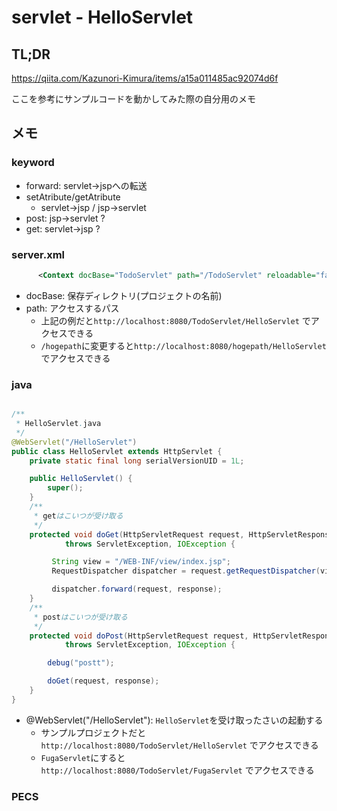 # servlet - HelloServlet


## TL;DR


https://qiita.com/Kazunori-Kimura/items/a15a011485ac92074d6f

ここを参考にサンプルコードを動かしてみた際の自分用のメモ


## メモ


### keyword 

* forward: servlet→jspへの転送
* setAtribute/getAtribute
    * servlet->jsp / jsp->servlet
* post: jsp->servlet ?
* get: servlet->jsp ?


### server.xml

```XML
      <Context docBase="TodoServlet" path="/TodoServlet" reloadable="false" source="org.eclipse.jst.jee.server:TodoServlet"/></Host>
```
* docBase: 保存ディレクトリ(プロジェクトの名前)
* path: アクセスするパス
    * 上記の例だと```http://localhost:8080/TodoServlet/HelloServlet``` でアクセスできる
    * ```/hogepath```に変更すると```http://localhost:8080/hogepath/HelloServlet``` でアクセスできる
    
### java
```java

/**
 * HelloServlet.java
 */
@WebServlet("/HelloServlet")
public class HelloServlet extends HttpServlet {
	private static final long serialVersionUID = 1L;

	public HelloServlet() {
		super();
	}
    /**
     * getはこいつが受け取る 
     */
	protected void doGet(HttpServletRequest request, HttpServletResponse response)
			throws ServletException, IOException {

		 String view = "/WEB-INF/view/index.jsp";
		 RequestDispatcher dispatcher = request.getRequestDispatcher(view);

		 dispatcher.forward(request, response);
	}
    /**
     * postはこいつが受け取る 
     */
	protected void doPost(HttpServletRequest request, HttpServletResponse response)
			throws ServletException, IOException {

		debug("postt");

		doGet(request, response);
	}
}
```    

* @WebServlet("/HelloServlet"): ```HelloServlet```を受け取ったさいの起動する
    * サンプルプロジェクトだと```http://localhost:8080/TodoServlet/HelloServlet``` でアクセスできる
    * ```FugaServlet```にすると```http://localhost:8080/TodoServlet/FugaServlet``` でアクセスできる
### PECS
